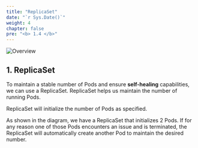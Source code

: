 ```yaml
---
title: "ReplicaSet"
date: "`r Sys.Date()`"
weight: 4
chapter: false
pre: "<b> 1.4 </b>"
---
```


![Overview](/fcj-ss2-workshop-001/images/1-Basic_concepts./05.png)

## 1. ReplicaSet

To maintain a stable number of Pods and ensure **self-healing** capabilities, we can use a ReplicaSet. ReplicaSet helps us maintain the number of running Pods.

ReplicaSet will initialize the number of Pods as specified.

As shown in the diagram, we have a ReplicaSet that initializes 2 Pods. If for any reason one of those Pods encounters an issue and is terminated, the ReplicaSet will automatically create another Pod to maintain the desired number.
